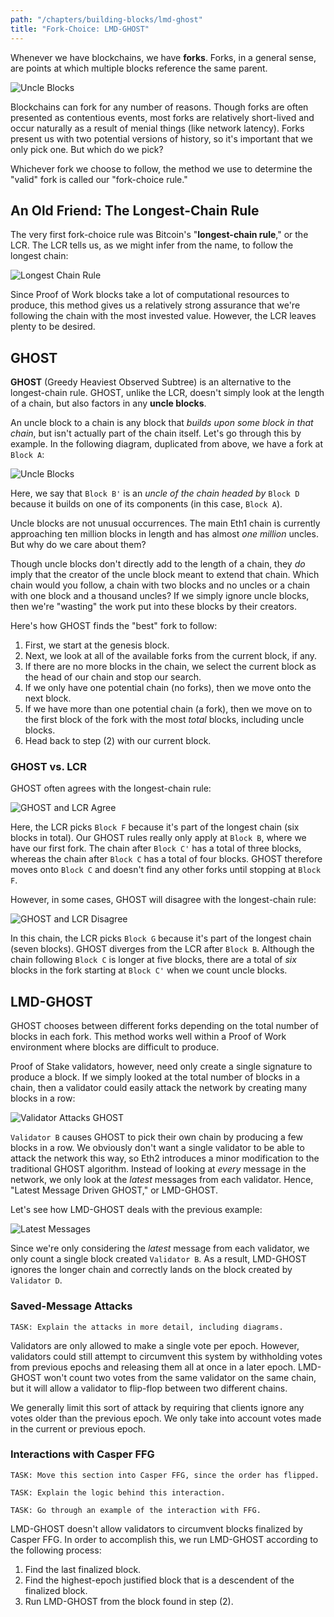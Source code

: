 ```yaml
---
path: "/chapters/building-blocks/lmd-ghost"
title: "Fork-Choice: LMD-GHOST"
---
```


Whenever we have blockchains, we have **forks**. Forks, in a general sense, are points at which multiple blocks reference the same parent.

![Uncle Blocks](./images/lmd-ghost/uncle-blocks.png)

Blockchains can fork for any number of reasons. Though forks are often presented as contentious events, most forks are relatively short-lived and occur naturally as a result of menial things (like network latency). Forks present us with two potential versions of history, so it's important that we only pick one. But which do we pick?

Whichever fork we choose to follow, the method we use to determine the "valid" fork is called our "fork-choice rule."

## An Old Friend: The Longest-Chain Rule
The very first fork-choice rule was Bitcoin's "**longest-chain rule**," or the LCR. The LCR tells us, as we might infer from the name, to follow the longest chain:

![Longest Chain Rule](./images/lmd-ghost/lcr.png)

Since Proof of Work blocks take a lot of computational resources to produce, this method gives us a relatively strong assurance that we're following the chain with the most invested value. However, the LCR leaves plenty to be desired.

## GHOST
**GHOST** (Greedy Heaviest Observed Subtree) is an alternative to the longest-chain rule. GHOST, unlike the LCR, doesn't simply look at the length of a chain, but also factors in any **uncle blocks**.

An uncle block to a chain is any block that *builds upon some block in that chain*, but isn't actually part of the chain itself. Let's go through this by example. In the following diagram, duplicated from above, we have a fork at `Block A`:

![Uncle Blocks](./images/lmd-ghost/uncle-blocks.png)

Here, we say that `Block B'` is an *uncle of the chain headed by* `Block D` because it builds on one of its components (in this case, `Block A`).

Uncle blocks are not unusual occurrences. The main Eth1 chain is currently approaching ten million blocks in length and has almost *one million* uncles. But why do we care about them?

Though uncle blocks don't directly add to the length of a chain, they *do* imply that the creator of the uncle block meant to extend that chain. Which chain would you follow, a chain with two blocks and no uncles or a chain with one block and a thousand uncles? If we simply ignore uncle blocks, then we're "wasting" the work put into these blocks by their creators. 

Here's how GHOST finds the "best" fork to follow:

1. First, we start at the genesis block.
2. Next, we look at all of the available forks from the current block, if any.
3. If there are no more blocks in the chain, we select the current block as the head of our chain and stop our search.
4. If we only have one potential chain (no forks), then we move onto the next block.
5. If we have more than one potential chain (a fork), then we move on to the first block of the fork with the most *total* blocks, including uncle blocks.
4. Head back to step (2) with our current block.

### GHOST vs. LCR
GHOST often agrees with the longest-chain rule:

![GHOST and LCR Agree](./images/lmd-ghost/lcr-ghost-agree.png)

Here, the LCR picks `Block F` because it's part of the longest chain (six blocks in total). Our GHOST rules really only apply at `Block B`, where we have our first fork. The chain after `Block C'` has a total of three blocks, whereas the chain after `Block C` has a total of four blocks. GHOST therefore moves onto `Block C` and doesn't find any other forks until stopping at `Block F`.

However, in some cases, GHOST will disagree with the longest-chain rule: 

![GHOST and LCR Disagree](./images/lmd-ghost/lcr-ghost-disagree.png)

In this chain, the LCR picks `Block G` because it's part of the longest chain (seven blocks). GHOST diverges from the LCR after `Block B`. Although the chain following `Block C` is longer at five blocks, there are a total of *six* blocks in the fork starting at `Block C'` when we count uncle blocks.

## LMD-GHOST
GHOST chooses between different forks depending on the total number of blocks in each fork. This method works well within a Proof of Work environment where blocks are difficult to produce.

Proof of Stake validators, however, need only create a single signature to produce a block. If we simply looked at the total number of blocks in a chain, then a validator could easily attack the network by creating many blocks in a row:

![Validator Attacks GHOST](./images/lmd-ghost/validator-attacks-ghost.png)

`Validator B` causes GHOST to pick their own chain by producing a few blocks in a row. We obviously don't want a single validator to be able to attack the network this way, so Eth2 introduces a minor modification to the traditional GHOST algorithm. Instead of looking at *every* message in the network, we only look at the *latest* messages from each validator. Hence, "Latest Message Driven GHOST," or LMD-GHOST.

Let's see how LMD-GHOST deals with the previous example:

![Latest Messages](./images/lmd-ghost/lmd-ghost-messages.png)

Since we're only considering the *latest* message from each validator, we only count a single block created `Validator B`. As a result, LMD-GHOST ignores the longer chain and correctly lands on the block created by `Validator D`.

### Saved-Message Attacks
```text
TASK: Explain the attacks in more detail, including diagrams.
```

Validators are only allowed to make a single vote per epoch. However, validators could still attempt to circumvent this system by withholding votes from previous epochs and releasing them all at once in a later epoch. LMD-GHOST won't count two votes from the same validator on the same chain, but it will allow a validator to flip-flop between two different chains.

We generally limit this sort of attack by requiring that clients ignore any votes older than the previous epoch. We only take into account votes made in the current or previous epoch. 

### Interactions with Casper FFG
```text
TASK: Move this section into Casper FFG, since the order has flipped.
```

```text
TASK: Explain the logic behind this interaction.
```

```text
TASK: Go through an example of the interaction with FFG.
```

LMD-GHOST doesn't allow validators to circumvent blocks finalized by Casper FFG. In order to accomplish this, we run LMD-GHOST according to the following process:

1. Find the last finalized block.
2. Find the highest-epoch justified block that is a descendent of the finalized block.
3. Run LMD-GHOST from the block found in step (2).
